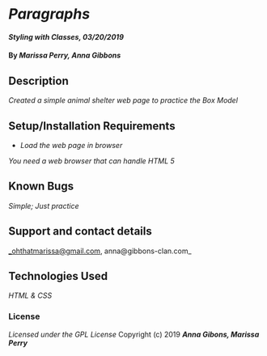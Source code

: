 # _Paragraphs_

#### _Styling with Classes, 03/20/2019_

#### By _**Marissa Perry, Anna Gibbons**_

## Description

_Created a simple animal shelter web page to practice the Box Model_

## Setup/Installation Requirements

* _Load the web page in browser_

_You need a web browser that can handle HTML 5_

## Known Bugs

_Simple; Just practice_

## Support and contact details

_ohthatmarissa@gmail.com, anna@gibbons-clan.com_

## Technologies Used

_HTML & CSS_

### License
*Licensed under the GPL License*
Copyright (c) 2019 **_Anna Gibons, Marissa Perry_**
